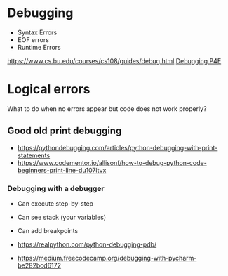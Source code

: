 # Debugging

* Syntax Errors
* EOF errors
* Runtime Errors

https://www.cs.bu.edu/courses/cs108/guides/debug.html
[Debugging  P4E](https://eng.libretexts.org/Bookshelves/Computer_Science/Book%3A_Python_for_Everybody_(Severance)/2%3A_Variables%2C_Expressions%2C_and_Statements/2.13%3A_Debugging)

# Logical errors
What to do when no errors appear but code does not work properly?

## Good old print debugging

* https://pythondebugging.com/articles/python-debugging-with-print-statements
* https://www.codementor.io/allisonf/how-to-debug-python-code-beginners-print-line-du107ltvx

### Debugging with a debugger

* Can execute step-by-step
* Can see stack (your variables)
* Can add breakpoints

* https://realpython.com/python-debugging-pdb/
* https://medium.freecodecamp.org/debugging-with-pycharm-be282bcd6172
